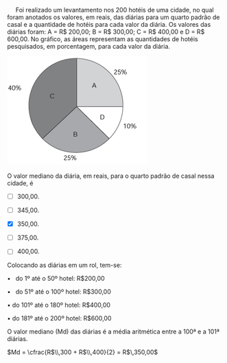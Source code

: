 

     Foi realizado um levantamento nos 200 hotéis de uma cidade, no qual foram anotados os valores, em reais, das diárias para um quarto padrão de casal e a quantidade de hotéis para cada valor da diária. Os valores das diárias foram: A = R$ 200,00; B = R$ 300,00; C = R$ 400,00 e D = R$ 600,00. No gráfico, as áreas representam as quantidades de hotéis pesquisados, em porcentagem, para cada valor da diária.

![](eb013913-69be-e2c5-ff79-0583617c21c4.png)

O valor mediano da diária, em reais, para o quarto padrão de casal nessa cidade, é



- [ ] 300,00.
- [ ] 345,00.
- [x] 350,00.
- [ ] 375,00.
- [ ] 400,00.


Colocando as diárias em um rol, tem-se:

•   do 1º até o 50º hotel: R$200,00

•   do 51º até o 100º hotel: R$300,00

• do 101º até o 180º hotel: R$400,00

• do 181º até o 200º hotel: R$600,00

O valor mediano (Md) das diárias é a média aritmética entre a 100ª e a 101ª diárias.

$Md = \cfrac{R$\\,300 + R$\\,400}{2} = R$\\,350,00$
